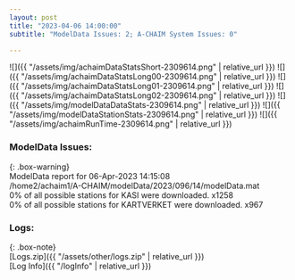 ```yaml
---
layout: post
title: "2023-04-06 14:00:00"
subtitle: "ModelData Issues: 2; A-CHAIM System Issues: 0"

---
```


![]({{ "/assets/img/achaimDataStatsShort-2309614.png" | relative_url }})
![]({{ "/assets/img/achaimDataStatsLong00-2309614.png" | relative_url }})
![]({{ "/assets/img/achaimDataStatsLong01-2309614.png" | relative_url }})
![]({{ "/assets/img/achaimDataStatsLong02-2309614.png" | relative_url }})
![]({{ "/assets/img/modelDataDataStats-2309614.png" | relative_url }})
![]({{ "/assets/img/modelDataStationStats-2309614.png" | relative_url }})
![]({{ "/assets/img/achaimRunTime-2309614.png" | relative_url }})


### ModelData Issues:  
  
{: .box-warning}  
 ModelData report for 06-Apr-2023 14:15:08   
 /home2/achaim1/A-CHAIM/modelData/2023/096/14/modelData.mat   
 0% of all possible stations for KASI were downloaded. x1258   
 0% of all possible stations for KARTVERKET were downloaded. x967   
  


### Logs:  
  
{: .box-note}  
[Logs.zip]({{ "/assets/other/logs.zip" | relative_url }})  
[Log Info]({{ "/logInfo" | relative_url }})  
